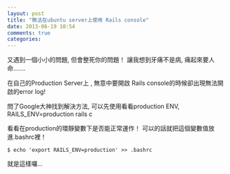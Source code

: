 ```yaml
---
layout: post
title: "無法在ubuntu server上使用 Rails console"
date: 2013-06-19 10:54
comments: true
categories:
---
```


又遇到一個小小的問題, 但會整死你的問題！ 讓我想到牙痛不是病, 痛起來要人命.......

在自己的Production Server上 , 無意中要開啟 Rails console的時候卻出現無法開啟的error log!

問了Google大神找到解決方法, 可以先使用看看production ENV,    RAILS_ENV=production rails c

看看在production的環靜變數下是否能正常運作！ 可以的話就把這個變數值放進.bashrc裡！

    $ echo 'export RAILS_ENV=production' >> .bashrc

就是這樣囉...